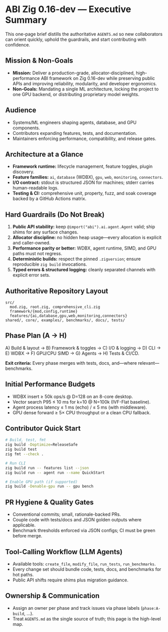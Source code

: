 # ABI Zig 0.16-dev — Executive Summary

This one-page brief distills the authoritative `AGENTS.md` so new collaborators can orient quickly, uphold the guardrails, and start contributing with confidence.

## Mission & Non-Goals
- **Mission:** Deliver a production-grade, allocator-disciplined, high-performance ABI framework on Zig 0.16-dev while preserving public APIs and improving reliability, modularity, and developer ergonomics.
- **Non-Goals:** Mandating a single ML architecture, locking the project to one GPU backend, or distributing proprietary model weights.

## Audience
- Systems/ML engineers shaping agents, database, and GPU components.
- Contributors expanding features, tests, and documentation.
- Maintainers enforcing performance, compatibility, and release gates.

## Architecture at a Glance
- **Framework runtime:** lifecycle management, feature toggles, plugin discovery.
- **Feature families:** `ai`, `database` (WDBX), `gpu`, `web`, `monitoring`, `connectors`.
- **I/O contract:** stdout is structured JSON for machines; stderr carries human-readable logs.
- **Testing & CI:** comprehensive unit, property, fuzz, and soak coverage backed by a GitHub Actions matrix.

## Hard Guardrails (Do Not Break)
1. **Public API stability:** keep `@import("abi").ai.agent.Agent` valid; ship shims for any surface changes.
2. **Allocator discipline:** no hidden heap usage—every allocation is explicit and caller-owned.
3. **Performance parity or better:** WDBX, agent runtime, SIMD, and GPU paths must not regress.
4. **Deterministic builds:** respect the pinned `.zigversion`; ensure reproducible `zig build` invocations.
5. **Typed errors & structured logging:** cleanly separated channels with explicit error sets.

## Authoritative Repository Layout
```
src/
  mod.zig, root.zig, comprehensive_cli.zig
  framework/{mod,config,runtime}
  features/{ai,database,gpu,web,monitoring,connectors}
shared/, core/, examples/, benchmarks/, docs/, tests/
```

## Phase Plan (A → H)
A) Build & layout → B) Framework & toggles → C) I/O & logging → D) CLI →
E) WDBX → F) GPU/CPU SIMD → G) Agents → H) Tests & CI/CD.

**Exit criteria:** Every phase merges with tests, docs, and—where relevant—benchmarks.

## Initial Performance Budgets
- WDBX insert ≥ 50k ops/s @ D=128 on an 8-core desktop.
- Vector search P95 ≤ 10 ms for k=10 @ N=100k (IVF-Flat baseline).
- Agent process latency ≤ 1 ms (echo) / ≤ 5 ms (with middleware).
- GPU dense forward ≥ 5× CPU throughput or a clean CPU fallback.

## Contributor Quick Start
```sh
# Build, test, fmt
zig build -Doptimize=ReleaseSafe
zig build test
zig fmt --check .

# Run CLI
zig build run -- features list --json
zig build run -- agent run --name QuickStart

# Enable GPU path (if supported)
zig build -Denable-gpu run -- gpu bench
```

## PR Hygiene & Quality Gates
- Conventional commits; small, rationale-backed PRs.
- Couple code with tests/docs and JSON golden outputs where applicable.
- Benchmark thresholds enforced via JSON configs; CI must be green before merge.

## Tool-Calling Workflow (LLM Agents)
- Available tools: `create_file`, `modify_file`, `run_tests`, `run_benchmarks`.
- Every change set should bundle code, tests, docs, and benchmarks for hot paths.
- Public API shifts require shims plus migration guidance.

## Ownership & Communication
- Assign an owner per phase and track issues via phase labels (`phase:A-build`, …).
- Treat `AGENTS.md` as the single source of truth; this page is the high-level map.

